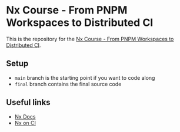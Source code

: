 # Nx Course - From PNPM Workspaces to Distributed CI

This is the repository for the [Nx Course - From PNPM Workspaces to Distributed CI](https://nx.dev/courses/pnpm-nx-next).

## Setup

- `main` branch is the starting point if you want to code along
- `final` branch contains the final source code

## Useful links

- [Nx Docs](https://nx.dev/docs)
- [Nx on CI](https://nx.dev/ci)
